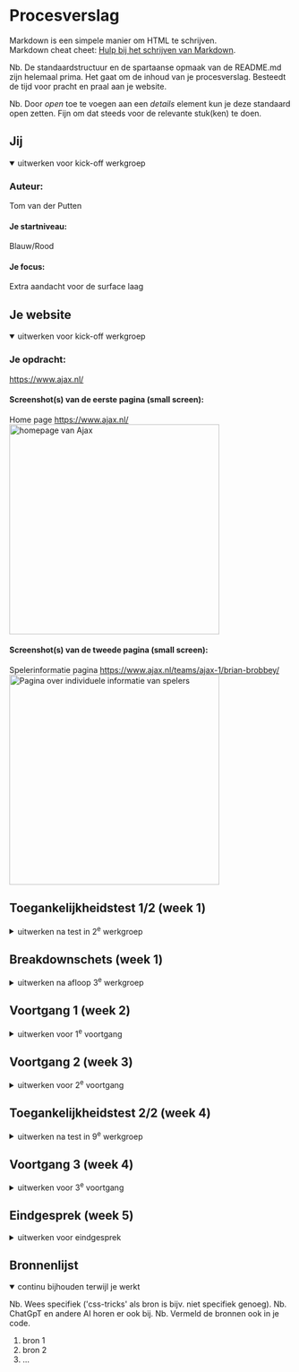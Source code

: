 # Procesverslag
Markdown is een simpele manier om HTML te schrijven.  
Markdown cheat cheet: [Hulp bij het schrijven van Markdown](https://github.com/adam-p/markdown-here/wiki/Markdown-Cheatsheet).

Nb. De standaardstructuur en de spartaanse opmaak van de README.md zijn helemaal prima. Het gaat om de inhoud van je procesverslag. Besteedt de tijd voor pracht en praal aan je website.

Nb. Door *open* toe te voegen aan een *details* element kun je deze standaard open zetten. Fijn om dat steeds voor de relevante stuk(ken) te doen.





## Jij

<details open>
  <summary>uitwerken voor kick-off werkgroep</summary>

  ### Auteur:
  Tom van der Putten

  #### Je startniveau:
  Blauw/Rood

  #### Je focus:
  Extra aandacht voor de surface laag
 
</details>





## Je website

<details open>
  <summary>uitwerken voor kick-off werkgroep</summary>

  ### Je opdracht:
  https://www.ajax.nl/

  #### Screenshot(s) van de eerste pagina (small screen): 
  Home page
  https://www.ajax.nl/  
  <img src="readme-images/homepage.png" width="375px" alt="homepage van Ajax">

  #### Screenshot(s) van de tweede pagina (small screen):
  Spelerinformatie pagina 
  https://www.ajax.nl/teams/ajax-1/brian-brobbey/  
  <img src="readme-images/spelerinfo.png" width="375px" alt="Pagina over individuele informatie van spelers">
 
</details>



## Toegankelijkheidstest 1/2 (week 1)

<details>
  <summary>uitwerken na test in 2<sup>e</sup> werkgroep</summary>

  ### Bevindingen
  Toen ik voor het eerst de screenreader aan deed begon het al be intimiderend omdat er gelijk harde en snelle stemmen aan gingen. Dit was even wennen vooral omdat de screenreader zo snel praatte. Daarnaast duurde het wel een tijdje voordat ik alle controls onder de knieen had en snapte, je moet namelijk meestal drie verschillende keys aanklikken om een actie uit te voeren dit vond ik zelf al verwarrend ook omdat ik niet zo vaak shortcuts gebruik dus ik moest zelf ook nog zoeken op het toetsenboord. Toen ik de ajax website ging bekijken en later de website van Femke (Paradiso) merkte ik dat er te veel extra informatie voorgelezen werd die naar mijn idee overbodig waren zoals, level 1, level 2, level 3, heading 2, heading 3 etc. Ook vond ik het nogal chaotisch omdat je naast de snelle en harde stemmen ook nog de lastige keys moest besturen. Wat mij ook opviel wat voornamelijk vervelend is voor blinde mensen dat niet elke afbeelding uitgelegd werd wat erop stond. Dit zal waarschijnlijk te maken hebben met de alt teksten die missen.

  WCAG checklist:
  <img src="readme-images/wcag1.JPG" width="375px" alt="WCAG checklist pagina 1">
  <img src="readme-images/wcag2.JPG" width="375px" alt="WCAG checklist pagina 2">
  <img src="readme-images/wcag3.JPG" width="375px" alt="WCAG checklist pagina 3">
  <img src="readme-images/wcag4.JPG" width="375px" alt="WCAG checklist pagina 4">
  <img src="readme-images/wcag5.JPG" width="375px" alt="WCAG checklist pagina 5">
</details>



## Breakdownschets (week 1)

<details>
  <summary>uitwerken na afloop 3<sup>e</sup> werkgroep</summary>

  ### de hele pagina: 
  <img src="readme-images/Breakdown.jpg" width="375px" alt="breakdown van de hele pagina">

  ### dynamisch deel (bijv menu): 
  

  ### wellicht nog een dynamisch deel (bijv filter): 
 

</details>





## Voortgang 1 (week 2)

<details>
  <summary>uitwerken voor 1<sup>e</sup> voortgang</summary>

  ### Stand van zaken
  Tot nu toe is alles goed verlopen, het enige dat ik heb gedaan is de html geschreven van een van de twee pagina's die ik ga maken.


  ### Agenda voor meeting
  samen met je groepje opstellen

  | student 1      | student 2          | student 3    | student 4        |
  | ---            | ---                | ---          | ---              |
  | dit bespreken  | en dit             | en ik dit    | en dan ik dat    |
  | en dat ook nog | dit als er tijd is | nog een punt | dit wil ik zeker |
  | ...            | ...                | ...          | ...              |


  ### Verslag van meeting
  hier na afloop snel de uitkomsten van de meeting vastleggen

  - punt 1
  - punt 2
  - nog een punt
  - ...

</details>





## Voortgang 2 (week 3)

<details>
  <summary>uitwerken voor 2<sup>e</sup> voortgang</summary>

  ### Stand van zaken
  hier dit ging goed & dit was lastig (neem ook screenshots op van delen van je website en code)


  ### Agenda voor meeting
  samen met je groepje opstellen

  | student 1      | student 2          | student 3    | student 4        |
  | ---            | ---                | ---          | ---              |
  | dit bespreken  | en dit             | en ik dit    | en dan ik dat    |
  | en dat ook nog | dit als er tijd is | nog een punt | dit wil ik zeker |
  | ...            | ...                | ...          | ...              |


  ### Verslag van meeting
  hier na afloop snel de uitkomsten van de meeting vastleggen

  - punt 1
  - punt 2
  - nog een punt
- ...

</details>





## Toegankelijkheidstest 2/2 (week 4)

<details>
  <summary>uitwerken na test in 9<sup>e</sup> werkgroep</summary>

  ### Bevindingen
  Lijst met je bevindingen die in de test naar voren kwamen (geef ook aan wat er verbeterd is):

</details>





## Voortgang 3 (week 4)

<details>
  <summary>uitwerken voor 3<sup>e</sup> voortgang</summary>

  ### Stand van zaken
  hier dit ging goed & dit was lastig (neem ook screenshots op van delen van je website en code)


  ### Agenda voor meeting
  samen met je groepje opstellen

  | student 1      | student 2          | student 3    | student 4        |
  | ---            | ---                | ---          | ---              |
  | dit bespreken  | en dit             | en ik dit    | en dan ik dat    |
  | en dat ook nog | dit als er tijd is | nog een punt | dit wil ik zeker |
  | ...            | ...                | ...          | ...              |


  ### Verslag van meeting
  hier na afloop snel de uitkomsten van de meeting vastleggen

  - punt 1
  - punt 2
  - nog een punt
  - ...

</details>





## Eindgesprek (week 5)

<details>
  <summary>uitwerken voor eindgesprek</summary>

  ### Je uitkomst - karakteristiek screenshots:
  <img src="readme-images/dummy-plaatje.jpg" width="375px" alt="uitomst opdracht 1">


  ### Dit ging goed/Heb ik geleerd: 
  Korte omschrijving met plaatjes

  <img src="readme-images/dummy-plaatje.jpg" width="375px" alt="top">


  ### Dit was lastig/Is niet gelukt:
  Korte omschrijving met plaatjes

  <img src="readme-images/dummy-plaatje.jpg" width="375px" alt="bummer">
</details>





## Bronnenlijst

<details open>
  <summary>continu bijhouden terwijl je werkt</summary>

  Nb. Wees specifiek ('css-tricks' als bron is bijv. niet specifiek genoeg). 
  Nb. ChatGpT en andere AI horen er ook bij.
  Nb. Vermeld de bronnen ook in je code.

  1. bron 1
  2. bron 2
  3. ...

</details>